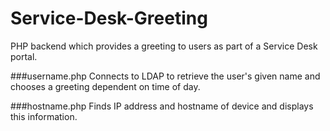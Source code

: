 # Service-Desk-Greeting
PHP backend which provides a greeting to users as part of a Service Desk portal. 

###username.php
Connects to LDAP to retrieve the user's given name and chooses a greeting dependent on time of day.

###hostname.php
Finds IP address and hostname of device and displays this information.
